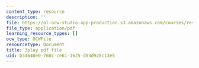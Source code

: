 ```yaml
---
content_type: resource
description: ''
file: https://ol-ocw-studio-app-production.s3.amazonaws.com/courses/res-3-002-collaborative-design-and-creative-expression-with-arduino-microcontrollers-january-iap-2017/b34640e0768cce611625d83d928c13e5_7WAP4DWKarM.pdf
file_type: application/pdf
learning_resource_types: []
ocw_type: OCWFile
resourcetype: Document
title: 3play pdf file
uid: b34640e0-768c-ce61-1625-d83d928c13e5
---
```


